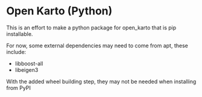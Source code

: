 # Open Karto (Python)

This is an effort to make a python package for open_karto that is pip installable.

For now, some external dependencies may need to come from apt, these include:
- libboost-all
- libeigen3

With the added wheel building step, they may not be needed when installing from PyPI
